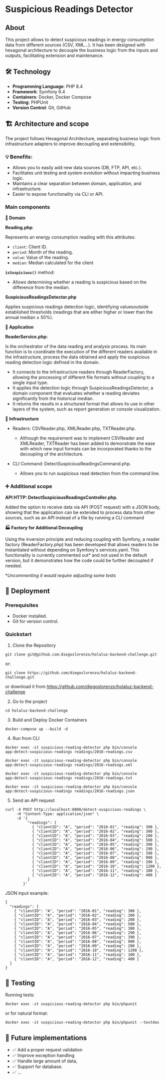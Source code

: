 # Suspicious Readings Detector

## About

This project allows to detect suspicious readings in energy consumption data from different sources (CSV, XML...).
It has been designed with hexagonal architecture to decouple the business logic from the inputs and outputs, facilitating extension and maintenance.

## 🛠️ Technology

- **Programming Language**: PHP 8.4
- **Framework**: Symfony 6.4
- **Containers**: Docker, Docker Compose
- **Testing**: PHPUnit
- **Version Control**: Git, GitHub

## 🏗️ Architecture and scope

The project follows Hexagonal Architecture, separating business logic from infrastructure adapters to improve decoupling and extensibility.

### 💡 Benefits:

- Allows you to easily add new data sources (DB, FTP, API, etc.).
- Facilitates unit testing and system evolution without impacting business logic.
- Maintains a clear separation between domain, application, and infrastructure.
- Easier to expose functionality via CLI or API.

### Main components

**📂 Domain**

**Reading.php**: 

Represents an energy consumption reading with this attributes:
- `client`: Client ID.
- `period`: Month of the reading.
- `value`: Value of the reading.
- `median`: Median calculated for the client

**`isSuspicious()`** method:

- Allows determining whether a reading is suspicious based on the difference from the median.

**SuspiciousReadingsDetector.php**

Applies suspicious readings detection logic, identifying values ​​outside established thresholds (readings that are either higher or lower than the annual median ± 50%).

**📂 Application**

**ReaderService.php:**

Is the orchestrator of the data reading and analysis process. Its main function is to coordinate the execution of the different readers available in the infrastructure, process the data obtained and apply the suspicious reading detection logic defined in the domain.

- It connects to the infrastructure readers through ReaderFactory, allowing the processing of different file formats without coupling to a single input type.
- It applies the detection logic through SuspiciousReadingsDetector, a domain component that evaluates whether a reading deviates significantly from the historical median.
- It returns the results in a structured format that allows its use in other layers of the system, such as report generation or console visualization.

**📂 Infrastructure**

- Readers: CSVReader.php, XMLReader.php, TXTReader.php.

  - Although the requirement was to implement CSVReader and XMLReader, TXTReader has been added to demonstrate the ease with which new input formats can be incorporated thanks to the decoupling of the architecture.

- CLI Command: DetectSuspiciousReadingsCommand.php.

  - Allows you to run suspicious read detection from the command line.


### ➕ Additional scope

**API HTTP: DetectSuspiciousReadingsController.php.**

Added the option to receive data via API (POST request) with a JSON body, showing that the application can be extended to process data from other sources, such as an API instead of a file by running a CLI command


**🏭 Factory for Additional Decoupling**

Using the inversion principle and reducing coupling with Symfony, a reader factory (ReaderFactory.php) has been developed that allows readers to be instantiated without depending on Symfony's services.yaml. This functionality is currently commented out* and not used in the default version, but it demonstrates how the code could be further decoupled if needed.

**Uncommenting it would require adjusting some tests*


## 🐳 Deployment

### Prerequisites
- Docker installed.
- Git for version control.

### Quickstart

1. Clone the Repository

```git clone git@github.com:diegoslorenzo/holaluz-backend-challenge.git```

or:

```git clone https://github.com/diegoslorenzo/holaluz-backend-challenge.git```

or download it from https://github.com/diegoslorenzo/holaluz-backend-challenge

2. Go to the project

```cd holaluz-backend-challenge```

3. Build and Deploy Docker Containers

```docker-compose up --build -d```

4. Run from CLI

```docker exec -it suspicious-reading-detector php bin/console app:detect-suspicious-readings readings/2016-readings.csv```

```docker exec -it suspicious-reading-detector php bin/console app:detect-suspicious-readings readings/2016-readings.xml```

```docker exec -it suspicious-reading-detector php bin/console app:detect-suspicious-readings readings/2016-readings.txt```

```docker exec -it suspicious-reading-detector php bin/console app:detect-suspicious-readings readings/2016-readings.json```

5. Send an API request

``` 
curl -X POST http://localhost:8000/detect-suspicious-readings \
     -H "Content-Type: application/json" \
     -d '{
          "readings": [
            { "clientID": "A", "period": "2016-01", "reading": 300 },
            { "clientID": "A", "period": "2016-02", "reading": 300 },
            { "clientID": "A", "period": "2016-03", "reading": 200 },
            { "clientID": "A", "period": "2016-04", "reading": 500 },
            { "clientID": "A", "period": "2016-05", "reading": 300 },
            { "clientID": "A", "period": "2016-06", "reading": 290 },
            { "clientID": "A", "period": "2016-07", "reading": 390 },
            { "clientID": "A", "period": "2016-08", "reading": 900 },
            { "clientID": "A", "period": "2016-09", "reading": 200 },
            { "clientID": "A", "period": "2016-10", "reading": 1200 },
            { "clientID": "A", "period": "2016-11", "reading": 100 },
            { "clientID": "A", "period": "2016-12", "reading": 400 }
          ]
        }'
```


JSON input example:
```
{
  "readings": [
    { "clientID": "A", "period": "2016-01", "reading": 300 },
    { "clientID": "A", "period": "2016-02", "reading": 300 },
    { "clientID": "A", "period": "2016-03", "reading": 200 },
    { "clientID": "A", "period": "2016-04", "reading": 500 },
    { "clientID": "A", "period": "2016-05", "reading": 300 },
    { "clientID": "A", "period": "2016-06", "reading": 290 },
    { "clientID": "A", "period": "2016-07", "reading": 390 },
    { "clientID": "A", "period": "2016-08", "reading": 900 },
    { "clientID": "A", "period": "2016-09", "reading": 200 },
    { "clientID": "A", "period": "2016-10", "reading": 1200 },
    { "clientID": "A", "period": "2016-11", "reading": 100 },
    { "clientID": "A", "period": "2016-12", "reading": 400 }
  ]
}
```

## 🧪 Testing

Running tests:

```docker exec -it suspicious-reading-detector php bin/phpunit```

or for natural format:

```docker exec -it suspicious-reading-detector php bin/phpunit --testdox```


## 🔄 Future implementations

- ✅ Add a proper request validation
- ✅ Improve exception handling
- ✅ Handle large amount of data,
- ✅ Support for database.
- ✅ ...